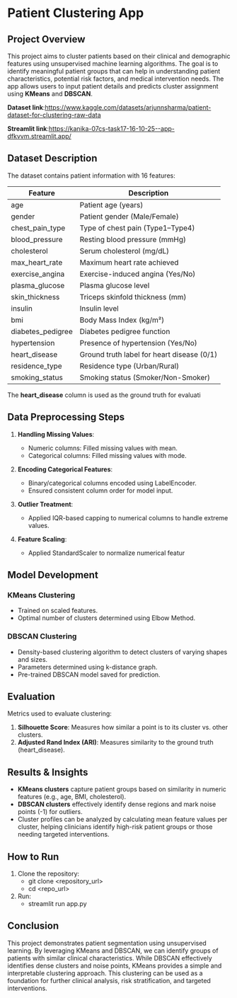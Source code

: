 # Patient Clustering App

## Project Overview
This project aims to cluster patients based on their clinical and demographic features using unsupervised machine learning algorithms. The goal is to identify meaningful patient groups that can help in understanding patient characteristics, potential risk factors, and medical intervention needs. The app allows users to input patient details and predicts cluster assignment using **KMeans** and **DBSCAN**.

**Dataset link**:https://www.kaggle.com/datasets/arjunnsharma/patient-dataset-for-clustering-raw-data

**Streamlit link**:https://kanika-07cs-task17-16-10-25--app-dfkvvm.streamlit.app/

## Dataset Description
The dataset contains patient information with 16 features:

| Feature | Description |
|---------|-------------|
| age | Patient age (years) |
| gender | Patient gender (Male/Female) |
| chest_pain_type | Type of chest pain (Type1–Type4) |
| blood_pressure | Resting blood pressure (mmHg) |
| cholesterol | Serum cholesterol (mg/dL) |
| max_heart_rate | Maximum heart rate achieved |
| exercise_angina | Exercise-induced angina (Yes/No) |
| plasma_glucose | Plasma glucose level |
| skin_thickness | Triceps skinfold thickness (mm) |
| insulin | Insulin level |
| bmi | Body Mass Index (kg/m²) |
| diabetes_pedigree | Diabetes pedigree function |
| hypertension | Presence of hypertension (Yes/No) |
| heart_disease | Ground truth label for heart disease (0/1) |
| residence_type | Residence type (Urban/Rural) |
| smoking_status | Smoking status (Smoker/Non-Smoker) |

The **heart_disease** column is used as the ground truth for evaluati

## Data Preprocessing Steps
1. **Handling Missing Values**:
   - Numeric columns: Filled missing values with mean.
   - Categorical columns: Filled missing values with mode.

2. **Encoding Categorical Features**:
   - Binary/categorical columns encoded using LabelEncoder.
   - Ensured consistent column order for model input.

3. **Outlier Treatment**:
   - Applied IQR-based capping to numerical columns to handle extreme values.

4. **Feature Scaling**:
   - Applied StandardScaler to normalize numerical featur

## Model Development
### KMeans Clustering
- Trained on scaled features.
- Optimal number of clusters determined using Elbow Method.

### DBSCAN Clustering
- Density-based clustering algorithm to detect clusters of varying shapes and sizes.
- Parameters determined using k-distance graph.
- Pre-trained DBSCAN model saved for prediction.

## Evaluation
Metrics used to evaluate clustering:

1. **Silhouette Score**: Measures how similar a point is to its cluster vs. other clusters.  
2. **Adjusted Rand Index (ARI)**: Measures similarity to the ground truth (heart_disease).


## Results & Insights
- **KMeans clusters** capture patient groups based on similarity in numeric features (e.g., age, BMI, cholesterol).  
- **DBSCAN clusters** effectively identify dense regions and mark noise points (-1) for outliers.  
- Cluster profiles can be analyzed by calculating mean feature values per cluster, helping clinicians identify high-risk patient groups or those needing targeted interventions.

## How to Run
1. Clone the repository:
   - git clone <repository_url>
   - cd <repo_url>
2. Run:
   - streamlit run app.py

## Conclusion
This project demonstrates patient segmentation using unsupervised learning. By leveraging KMeans and DBSCAN, we can identify groups of patients with similar clinical characteristics. While DBSCAN 
effectively identifies dense clusters and noise points, KMeans provides a simple and interpretable clustering approach. This clustering can be used as a foundation for further clinical analysis, 
risk stratification, and targeted interventions.
